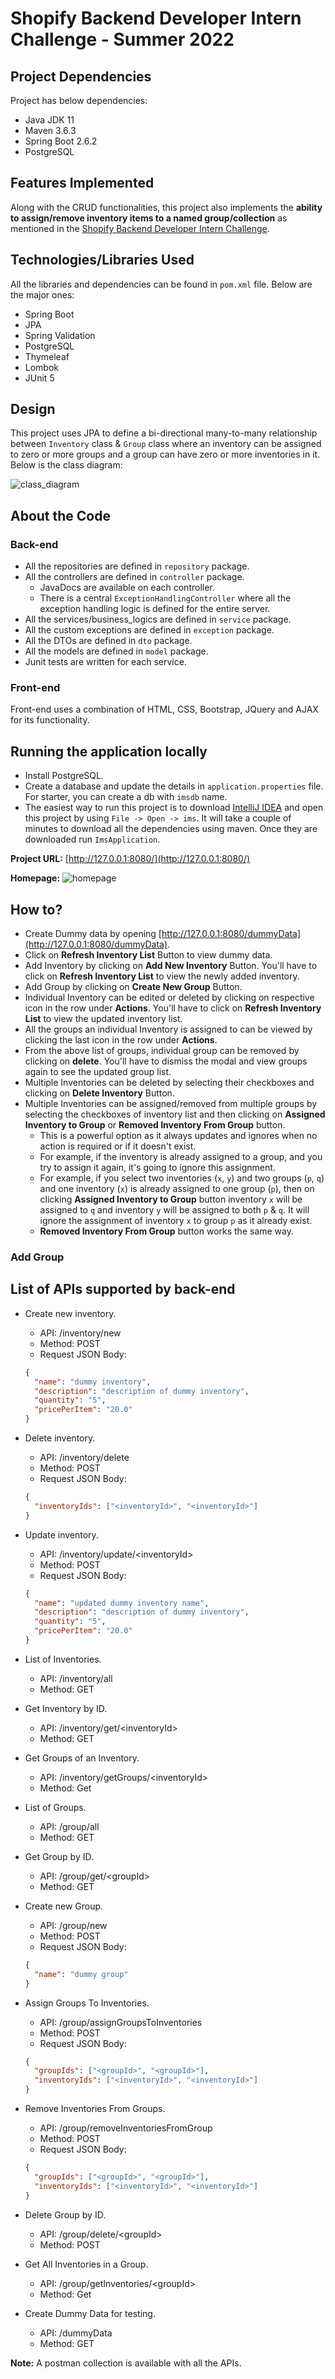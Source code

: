 # Shopify Backend Developer Intern Challenge - Summer 2022

## Project Dependencies

Project has below dependencies:
- Java JDK 11
- Maven 3.6.3
- Spring Boot 2.6.2
- PostgreSQL

## Features Implemented

Along with the CRUD functionalities, this project also implements the **ability to assign/remove inventory items to a named group/collection** as mentioned in the [Shopify Backend Developer Intern Challenge](https://docs.google.com/document/d/1z9LZ_kZBUbg-O2MhZVVSqTmvDko5IJWHtuFmIu_Xg1A/).

## Technologies/Libraries Used
All the libraries and dependencies can be found in `pom.xml` file. Below are the major ones:

- Spring Boot
- JPA
- Spring Validation
- PostgreSQL
- Thymeleaf
- Lombok
- JUnit 5

## Design
This project uses JPA to define a bi-directional many-to-many relationship between `Inventory` class & `Group` class where an inventory can be assigned to zero or more groups and a group can have zero or more inventories in it. Below is the class diagram:

![class_diagram](readme_files/class_diagram.svg)

## About the Code

### Back-end

- All the repositories are defined in `repository` package.
- All the controllers are defined in `controller` package.
  - JavaDocs are available on each controller.
  - There is a central `ExceptionHandlingController` where all the exception handling logic is defined for the entire server.
- All the services/business_logics are defined in `service` package.
- All the custom exceptions are defined in `exception` package.
- All the DTOs are defined in `dto` package.
- All the models are defined in `model` package.
- Junit tests are written for each service.

### Front-end
Front-end uses a combination of HTML, CSS, Bootstrap, JQuery and AJAX for its functionality.

## Running the application locally
- Install PostgreSQL.
- Create a database and update the details in `application.properties` file. For starter, you can create a db with `imsdb` name.
- The easiest way to run this project is to download [IntelliJ IDEA](https://www.jetbrains.com/idea/download/) and open this project by using `File -> Open -> ims`. It will take a couple of minutes to download all the dependencies using maven. Once they are downloaded run `ImsApplication`.

**Project URL:** [http://127.0.0.1:8080/](http://127.0.0.1:8080/)

**Homepage:**
![homepage](readme_files/homepage.jpg)

## How to?
- Create Dummy data by opening [http://127.0.0.1:8080/dummyData](http://127.0.0.1:8080/dummyData).
- Click on **Refresh Inventory List** Button to view dummy data.
- Add Inventory by clicking on **Add New Inventory** Button. You'll have to click on **Refresh Inventory List** to view the newly added inventory.
- Add Group by clicking on **Create New Group** Button.
- Individual Inventory can be edited or deleted by clicking on respective icon in the row under **Actions**. You'll have to click on **Refresh Inventory List** to view the updated inventory list.
- All the groups an individual Inventory is assigned to can be viewed by clicking the last icon in the row under **Actions**.
- From the above list of groups, individual group can be removed by clicking on **delete**. You'll have to dismiss the modal and view groups again to see the updated group list.
- Multiple Inventories can be deleted by selecting their checkboxes and clicking on **Delete Inventory** Button.
- Multiple Inventories can be assigned/removed from multiple groups by selecting the checkboxes of inventory list and then clicking on **Assigned Inventory to Group** or **Removed Inventory From Group** button.
  - This is a powerful option as it always updates and ignores when no action is required or if it doesn't exist.
  - For example, if the inventory is already assigned to a group, and you try to assign it again, it's going to ignore this assignment.
  - For example, if you select two inventories (`x`, `y`) and two groups (`p`, `q`) and one inventory (`x`) is already assigned to one group (`p`), then on clicking **Assigned Inventory to Group** button inventory `x` will be assigned to `q` and inventory `y` will be assigned to both `p` & `q`. It will ignore the assignment of inventory `x` to group `p` as it already exist.
  - **Removed Inventory From Group** button works the same way.

### Add Group

### 

## List of APIs supported by back-end
- Create new inventory.
    - API: /inventory/new 
    - Method: POST
    - Request JSON Body:     
  ```json
  {
    "name": "dummy inventory",
    "description": "description of dummy inventory",
    "quantity": "5",
    "pricePerItem": "20.0"
  }
    ```
  
- Delete inventory.
  - API: /inventory/delete
  - Method: POST
  - Request JSON Body:
  ```json
  {
    "inventoryIds": ["<inventoryId>", "<inventoryId>"]
  }
    ```
  
- Update inventory.
  - API: /inventory/update/&lt;inventoryId&gt;
  - Method: POST
  - Request JSON Body:
  ```json
  {
    "name": "updated dummy inventory name",
    "description": "description of dummy inventory",
    "quantity": "5",
    "pricePerItem": "20.0"
  }
    ```
  
- List of Inventories.
  - API: /inventory/all
  - Method: GET
  
- Get Inventory by ID.
  - API: /inventory/get/&lt;inventoryId&gt;
  - Method: GET

- Get Groups of an Inventory.
  - API: /inventory/getGroups/&lt;inventoryId&gt;
  - Method: Get

- List of Groups.
  - API: /group/all
  - Method: GET

- Get Group by ID.
  - API: /group/get/&lt;groupId&gt;
  - Method: GET

- Create new Group.
  - API: /group/new
  - Method: POST
  - Request JSON Body:
  ```json
  {
    "name": "dummy group"
  }
    ```
  
- Assign Groups To Inventories.
  - API: /group/assignGroupsToInventories
  - Method: POST
  - Request JSON Body:
  ```json
  {
    "groupIds": ["<groupId>", "<groupId>"],
    "inventoryIds": ["<inventoryId>", "<inventoryId>"]
  }
    ```

- Remove Inventories From Groups.
  - API: /group/removeInventoriesFromGroup
  - Method: POST
  - Request JSON Body:
  ```json
  {
    "groupIds": ["<groupId>", "<groupId>"],
    "inventoryIds": ["<inventoryId>", "<inventoryId>"]
  }
    ```

- Delete Group by ID.
  - API: /group/delete/&lt;groupId&gt;
  - Method: POST

- Get All Inventories in a Group.
  - API: /group/getInventories/&lt;groupId&gt;
  - Method: Get

- Create Dummy Data for testing.
  - API: /dummyData
  - Method: GET

**Note:** A postman collection is available with all the APIs.